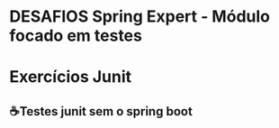 # DESAFIOS  Spring Expert - Módulo focado em testes

# Exercícios  Junit
## ☕Testes junit sem o spring boot

